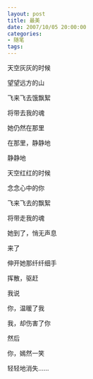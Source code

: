 ```yaml
---
layout: post
title: 最美
date: 2007/10/05 20:00:00
categories: 
- 随笔
tags: 
---
```


天空灰灰的时候

望望远方的山

飞来飞去饿飘絮

将带去我的魂

她仍然在那里

在那里，静静地

静静地

天空红红的时候

念念心中的你

飞来飞去的飘絮

将带走我的魂

她到了，悄无声息

来了

伸开她那纤纤细手

挥散，驱赶

我说

你，温暖了我

我，却伤害了你

然后

你，嫣然一笑

轻轻地消失......
